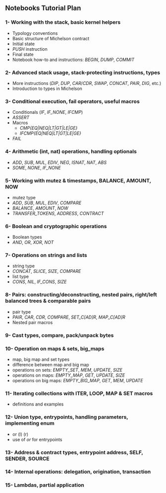 ## Notebooks Tutorial Plan

### 1- Working with the stack, basic kernel helpers

- Typology conventions
- Basic structure of Michelson contract
- Initial state
- _PUSH_ instruction
- Final state
- Notebook how-to and instructions: _BEGIN_, _DUMP_, _COMMIT_

### 2- Advanced stack usage, stack-protecting instructions, types

- More instructions (_DIP_, _DUP_, _CAR_/_CDR_, _SWAP_, _CONCAT_, _PAIR_, _DIG_, etc.)
- Introduction to types in Michelson

### 3- Conditional execution, fail operators, useful macros

- Conditionals (_IF_, _IF_NONE_, _IFCMP_)
- _ASSERT_
- Macros
  - _CMP{EQ|NEQ|LT|GT|LE|GE}_
  - _IFCMP{EQ|NEQ|LT|GT|LE|GE}_
- _FAIL_

### 4- Arithmetic (int, nat) operations, handling optionals

- _ADD_, _SUB_, _MUL_, _EDIV_, _NEG_, _ISNAT_, _NAT_, _ABS_
- _SOME_, _NONE_, _IF_NONE_

### 5- Working with mutez & timestamps, BALANCE, AMOUNT, NOW

- mutez type
- _ADD_, _SUB_, _MUL_, _EDIV_, _COMPARE_
- _BALANCE_, _AMOUNT_, _NOW_
- _TRANSFER_TOKENS_, _ADDRESS_, _CONTRACT_

### 6- Boolean and cryptographic operations

- Boolean types
- _AND_, _OR_, _XOR_, _NOT_

### 7- Operations on strings and lists

- string type
- _CONCAT_, _SLICE_, _SIZE_, _COMPARE_
- list type
- *CONS*, *NIL*, *IF_CONS*, *SIZE*

### 8- Pairs: constructing/deconstructing, nested pairs, right/left balanced trees & comparable pairs

- pair type
- *PAIR*, *CAR*, *CDR*, *COMPARE*, *SET_C[AD]R*, *MAP_C[AD]R*
- Nested pair macros

### 9- Cast types, compare, pack/unpack bytes

### 10- Operation on maps & sets, big_maps

- map, big map and set types
- difference between map and big map
- operations on sets: *EMPTY_SET*, *MEM*, *UPDATE*, *SIZE*
- operations on maps: *EMPTY_MAP*, *GET*, *UPDATE*, *SIZE*
- operations on big maps: *EMPTY_BIG_MAP*, *GET*, *MEM*, *UPDATE*

### 11- Iterating collections with ITER, LOOP, MAP & SET macros

- definitions and examples

### 12- Union type, entrypoints, handling parameters, implementing enum

- or (l) (r)
- use of *or* for entrypoints

### 13- Address & contract types, entrypoint address, SELF, SENDER, SOURCE

### 14- Internal operations: delegation, origination, transaction

### 15- Lambdas, partial application
